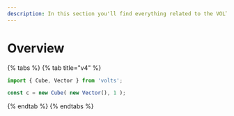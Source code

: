 ```yaml
---
description: In this section you'll find everything related to the VOLTS.Cube class
---
```


# Overview

{% tabs %}
{% tab title="v4" %}
```typescript
import { Cube, Vector } from 'volts';

const c = new Cube( new Vector(), 1 );
```
{% endtab %}
{% endtabs %}
